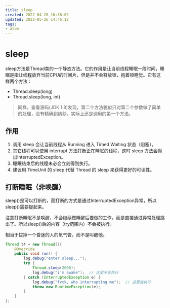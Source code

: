 ```yaml
---
title: sleep
created: 2022-04-28 16:38:02
updated: 2022-05-26 14:46:12
tags: 
- atom
---
```

# sleep

sleep方法是Thread类的一个静态方法。它的作用是让当前线程睡眠一段时间，睡眠是指让线程放弃当前CPU的时间片，但是并不会释放锁，抱着锁睡觉。它有这样两个方法：

- Thread.sleep(long)
- Thread.sleep(long, int)

> 同样，查看源码(JDK 1.8)发现，第二个方法貌似只对第二个参数做了简单的处理，没有精确到纳秒。实际上还是调用的第一个方法。


## 作用

1. 调用 sleep 会让当前线程从 Running  进入 Timed Waiting 状态（阻塞）。
2. 其它线程可以使用 interrupt 方法打断正在睡眠的线程，这时 sleep 方法会抛出InterruptedException。
3. 睡眠结束后的线程未必会立刻得到执行。
4. 建议用 TimeUnit 的 sleep 代替 Thread 的 sleep 来获得更好的可读性。

## 打断睡眠（非唤醒）

sleep()是可以打断的，而打断的方式是通过InterruptedException异常，所以sleep()需要捉起来。

注意打断睡眠不是唤醒，不会继续做睡醒后要做的工作，而是直接通过异常处理跳出了。所以sleep()后的内容（try范围内）不会被执行。

相当于拔掉一个昏迷的人的氧气管，而不是叫醒他。

```java
Thread t4 = new Thread(){  
    @Override  
    public void run() {  
        log.debug("enter sleep...");  
        try {  
            Thread.sleep(2000);  
            log.debug("i'm awake");  // 这里不会执行  
        } catch (InterruptedException e) {  
            log.debug("fvck, who interrupting me");  // 这里会执行
            throw new RuntimeException(e);  
        }  
    }  
};
```